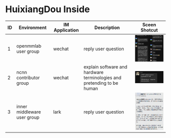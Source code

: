 # HuixiangDou Inside

| ID | Environment | IM Application | Description | Sceen Shotcut |
| -- | ------- | ---- | ---- | ------- |
| 1 | openmmlab user group | wechat | reply user question | <img src="./resource/figures/inside-mmpose.jpg" width="300"> |
| 2 | ncnn contributor group | wechat | explain software and hardware terminologies and pretending to be human | <img src="./resource/figures/inside-ncnn-group.jpg" width="300"> |
| 3 | inner middleware user group | lark | reply user question | <img src="./resource/figures/inside-middleware.png" width="300"> |
